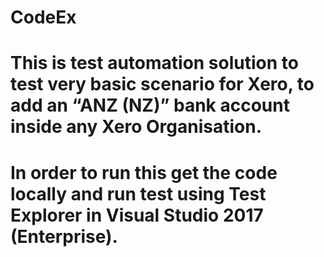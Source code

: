 # CodeEx
# This is test automation solution to test very basic scenario for Xero, to add an “ANZ (NZ)” bank account inside any Xero Organisation.
# In order to run this get the code locally and run test using Test Explorer in Visual Studio 2017 (Enterprise).
